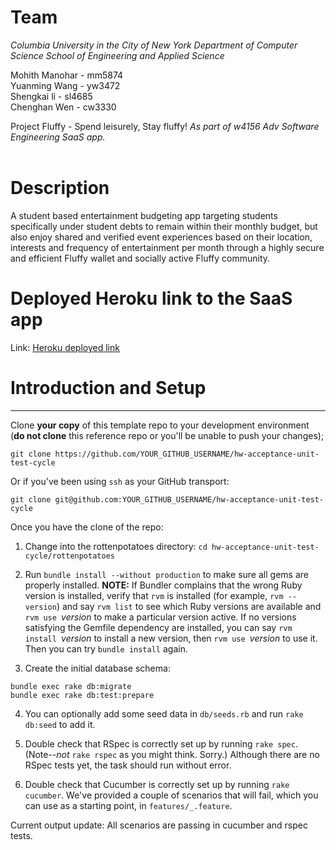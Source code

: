 # Team

*Columbia University in the City of New York 
Department of Computer Science 
School of Engineering and Applied Science*

Mohith Manohar -  mm5874 <br>
Yuanming Wang  -  yw3472 <br>
 Shengkai li   -  sl4685 <br>
Chenghan Wen   -  cw3330 <br>


Project Fluffy - Spend leisurely, Stay fluffy!
*As part of w4156 Adv Software Engineering SaaS app.* <br><br>

# Description

A student based entertainment budgeting app targeting students specifically under student debts to remain within their monthly budget, but also enjoy shared and verified event experiences based on their location, interests and frequency of entertainment per month through a highly secure and efficient Fluffy wallet and socially active Fluffy community.

# Deployed Heroku link to the SaaS app

Link: [Heroku deployed link](https://heroku.com)

# Introduction and Setup
----
Clone **your copy** of this template repo to your development environment (**do
not clone** this reference repo or you'll be unable to push your
changes);

`git clone https://github.com/YOUR_GITHUB_USERNAME/hw-acceptance-unit-test-cycle`

Or if you've been using `ssh` as your GitHub transport:

`git clone git@github.com:YOUR_GITHUB_USERNAME/hw-acceptance-unit-test-cycle`


Once you have the clone of the repo:

1. Change into the rottenpotatoes directory: `cd hw-acceptance-unit-test-cycle/rottenpotatoes`  

2. Run `bundle install --without production` to make sure all gems are
properly installed.  **NOTE:** If Bundler complains that the wrong
Ruby version is installed, verify that `rvm` is installed (for
example, `rvm --version`) and say `rvm list` to see which Ruby
versions are available and `rvm use `_version_ to make a particular
version active.  If no versions satisfying the Gemfile dependency are
installed, you can say `rvm install `_version_ to install a new
version, then `rvm use `_version_ to use it.  Then you can try `bundle
install` again.

3. Create the initial database schema:


```shell
bundle exec rake db:migrate
bundle exec rake db:test:prepare
```

4. You can optionally add some seed data in `db/seeds.rb` and run `rake
db:seed` to add it.

5. Double check that RSpec is correctly set up by running `rake
spec`.  (Note--*not* `rake rspec` as you might think. Sorry.)
Although there are no RSpec tests yet, the task should run without
error.  

6. Double check that Cucumber is correctly set up by running `rake
cucumber`.  We've provided a couple of scenarios that will fail,
which you can use as a starting point, in `features/_.feature`.


Current output update: All scenarios are passing in cucumber and rspec tests.

